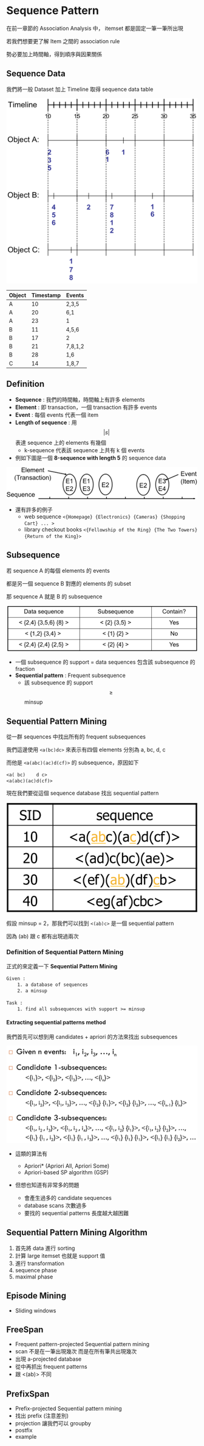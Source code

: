 # Sequence Pattern

在前一章節的 Association Analysis 中， itemset 都是固定一筆一筆所出現

若我們想要更了解 Item 之間的 association rule

勢必要加上時間軸，得到順序與因果關係

## Sequence Data

我們將一般 Dataset 加上 Timeline 取得 sequence data table

![](../.gitbook/assets/sequence_database.png)

| Object | Timestamp | Events  |
| ------ | --------- | ------- |
| A      | 10        | 2,3,5   |
| A      | 20        | 6,1     |
| A      | 23        | 1       |
| B      | 11        | 4,5,6   |
| B      | 17        | 2       |
| B      | 21        | 7,8,1,2 |
| B      | 28        | 1,6     |
| C      | 14        | 1,8,7   |

## Definition

* **Sequence** : 我們的時間軸，時間軸上有許多 elements
* **Element** : 即 transaction，一個 transaction 有許多 events
* **Event** : 每個 events 代表一個 item
* **Length of sequence** : 用 $$\lvert s\rvert$$ 表達 sequence 上的 elements 有幾個
  * k-sequence 代表該 sequence 上共有 k 個 events
* 例如下圖是一個 **8-sequence with length 5** 的 sequence data

![](../.gitbook/assets/sequence_data.png)

* 還有許多的例子
  * web sequence `<{Homepage} {Electronics} {Cameras} {Shopping Cart} ... >`
  * library checkout books `<{Fellowship of the Ring} {The Two Towers} {Return of the King}>`

## Subsequence

若 sequence A 的每個 elements 的 events 

都是另一個 sequence B 對應的 elements 的 subset 

那 sequence A 就是 B 的 subsequence

![](../.gitbook/assets/subsequence_example.png)

* 一個 subsequence 的 support = data sequences 包含該 subsequence 的 fraction
* **Sequential pattern** : Frequent subsequence
  * 該 subsequence 的 support $$\ge$$ minsup

## Sequential Pattern Mining

從一群 sequences 中找出所有的 frequent subsequences

我們這邊使用 `<a(bc)dc>` 來表示有四個 elements 分別為 a, bc, d, c

而他是 `<a(abc)(ac)d(cf)>` 的 subsequence，原因如下

```
<a( bc)    d c>
<a(abc)(ac)d(cf)>
```

現在我們要從這個 sequence database 找出 sequential pattern

![](../.gitbook/assets/find_sequential_pattern.png)

假設 minsup = 2，那我們可以找到 `<(ab)c>` 是一個 sequential pattern

因為 (ab) 跟 c 都有出現過兩次

### Definition of Sequential Pattern Mining

正式的來定義一下 **Sequential Pattern Mining**

```
Given :
    1. a database of sequences
    2. a minsup

Task :
    1. find all subsequences with support >= minsup
```

#### Extracting sequential patterns method

我們首先可以想到用 candidates + apriori 的方法來找出 subsequences

![](../.gitbook/assets/extract_subsequences.png)

* 這類的算法有
  * Apriori* (Apriori All, Apriori Some)
  * Apriori-based SP algorithm (GSP)

* 但想也知道有非常多的問題
  * 會產生過多的 candidate sequences
  * database scans 次數過多
  * 要找的 sequential patterns 長度越大越困難


## Sequential Pattern Mining Algorithm

1. 首先將 data 進行 sorting
2. 計算 large itemset 也就是 support 值
3. 進行 transformation
4. sequence phase
5. maximal phase



## Episode Mining
* Sliding windows

## FreeSpan

* Frequent pattern-projected Sequential pattern mining
* scan 不是在一筆出現幾次 而是在所有筆共出現幾次
* 出現 a-projected database
* 從中再抓出 frequent patterns
* <ab> 跟 <(ab)> 不同


## PrefixSpan

* Prefix-projected Sequential pattern mining
* 找出 prefix (注意差別)
* projection 讓我們可以 groupby
* postfix
* example